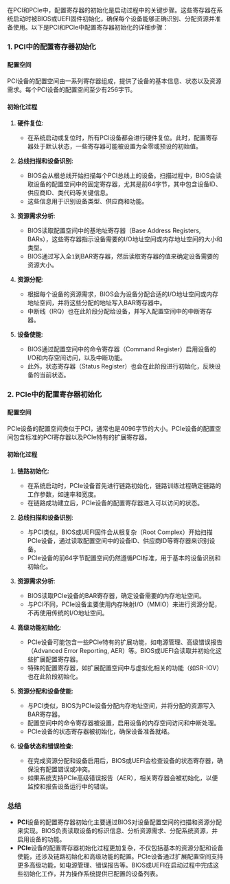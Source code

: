 在PCI和PCIe中，配置寄存器的初始化是启动过程中的关键步骤。这些寄存器在系统启动时被BIOS或UEFI固件初始化，确保每个设备能够正确识别、分配资源并准备使用。以下是PCI和PCIe中配置寄存器初始化的详细步骤：

### **1. PCI中的配置寄存器初始化**

#### **配置空间**
PCI设备的配置空间由一系列寄存器组成，提供了设备的基本信息、状态以及资源需求。每个PCI设备的配置空间至少有256字节。

#### **初始化过程**
1. **硬件复位**:
    - 在系统启动或复位时，所有PCI设备都会进行硬件复位。此时，配置寄存器处于默认状态，一些寄存器可能被设置为全零或预设的初始值。

2. **总线扫描和设备识别**:
    - BIOS会从根总线开始扫描每个PCI总线上的设备。扫描过程中，BIOS会读取设备的配置空间中的固定寄存器，尤其是前64字节，其中包含设备ID、供应商ID、类代码等关键信息。
    - 这些信息用于识别设备类型、供应商和功能。

3. **资源需求分析**:
    - BIOS读取配置空间中的基地址寄存器（Base Address Registers, BARs），这些寄存器指示设备需要的I/O地址空间或内存地址空间的大小和类型。
    - BIOS通过写入全`1`到BAR寄存器，然后读取寄存器的值来确定设备需要的资源大小。

4. **资源分配**:
    - 根据每个设备的资源需求，BIOS会为设备分配合适的I/O地址空间或内存地址空间，并将这些分配的地址写入BAR寄存器中。
    - 中断线（IRQ）也在此阶段分配给设备，并写入配置空间中的中断寄存器。

5. **设备使能**:
    - BIOS通过配置空间中的命令寄存器（Command Register）启用设备的I/O和内存空间访问，以及中断功能。
    - 此外，状态寄存器（Status Register）也会在此阶段进行初始化，反映设备的当前状态。

### **2. PCIe中的配置寄存器初始化**

#### **配置空间**
PCIe设备的配置空间类似于PCI，通常也是4096字节的大小。PCIe设备的配置空间包含标准的PCI寄存器以及PCIe特有的扩展寄存器。

#### **初始化过程**
1. **链路初始化**:
    - 在系统启动时，PCIe设备首先进行链路初始化，链路训练过程确定链路的工作参数，如速率和宽度。
    - 在链路成功建立后，PCIe设备的配置寄存器进入可以访问的状态。

2. **总线扫描和设备识别**:
    - 与PCI类似，BIOS或UEFI固件会从根复杂（Root Complex）开始扫描PCIe设备，通过读取配置空间中的设备ID、供应商ID等寄存器来识别设备。
    - PCIe设备的前64字节配置空间仍然遵循PCI标准，用于基本的设备识别和初始化。

3. **资源需求分析**:
    - BIOS读取PCIe设备的BAR寄存器，确定设备需要的内存地址空间。
    - 与PCI不同，PCIe设备主要使用内存映射I/O（MMIO）来进行资源分配，不再使用传统的I/O地址空间。

4. **高级功能初始化**:
    - PCIe设备可能包含一些PCIe特有的扩展功能，如电源管理、高级错误报告（Advanced Error Reporting, AER）等。BIOS或UEFI会读取并初始化这些扩展配置寄存器。
    - 特殊的配置寄存器，如扩展配置空间中与虚拟化相关的功能（如SR-IOV）也在此阶段初始化。

5. **资源分配和设备使能**:
    - 与PCI类似，BIOS为PCIe设备分配内存地址空间，并将分配的资源写入BAR寄存器。
    - 配置空间中的命令寄存器被设置，启用设备的内存空间访问和中断处理。
    - PCIe设备的状态寄存器被初始化，确保设备准备就绪。

6. **设备状态和错误检查**:
    - 在完成资源分配和设备启用后，BIOS或UEFI会检查设备的状态寄存器，确保没有配置错误或冲突。
    - 如果系统支持PCIe高级错误报告（AER），相关寄存器会被初始化，以便监控和报告设备运行中的错误。

### **总结**

- **PCI**设备的配置寄存器初始化主要通过BIOS对设备配置空间的扫描和资源分配来实现。BIOS负责读取设备的标识信息、分析资源需求、分配系统资源，并启用设备的功能。
- **PCIe**设备的配置寄存器初始化过程更加复杂，不仅包括基本的资源分配和设备使能，还涉及链路初始化和高级功能的配置。PCIe设备通过扩展配置空间支持更多高级功能，如电源管理、错误报告等。BIOS或UEFI在启动过程中完成这些初始化工作，并为操作系统提供已配置的设备列表。